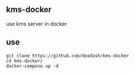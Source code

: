 ## kms-docker
use kms server in docker

## use
```
git clone https://github.com/deadash/kms-docker
cd kms-docker/
docker-compose up -d
```